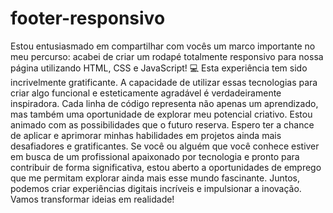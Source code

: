# footer-responsivo

 Estou entusiasmado em compartilhar com vocês um marco importante no meu percurso: acabei de criar um rodapé totalmente responsivo para nossa página utilizando HTML, CSS e JavaScript! 💻
 Esta experiência tem sido incrivelmente gratificante. A capacidade de utilizar essas tecnologias para criar algo funcional e esteticamente agradável é verdadeiramente inspiradora. 
 Cada linha de código representa não apenas um aprendizado, mas também uma oportunidade de explorar meu potencial criativo.
 Estou animado com as possibilidades que o futuro reserva. Espero ter a chance de aplicar e aprimorar minhas habilidades em projetos ainda mais desafiadores e gratificantes. 
 Se você ou alguém que você conhece estiver em busca de um profissional apaixonado por tecnologia e pronto para contribuir de forma significativa, estou aberto a oportunidades de emprego que me permitam explorar ainda mais esse mundo fascinante.
 Juntos, podemos criar experiências digitais incríveis e impulsionar a inovação. Vamos transformar ideias em realidade!
